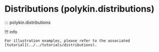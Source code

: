 # Distributions (polykin.distributions)

::: polykin.distributions

!!! info

    For illustration examples, please refer to the associated
    [tutorial](../../tutorials/distributions).
